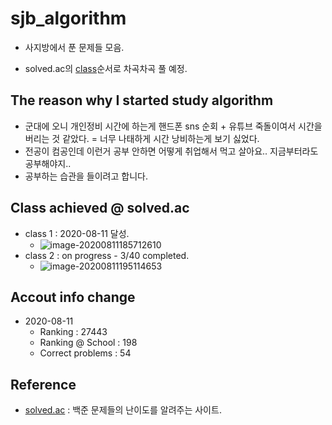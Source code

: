 # sjb_algorithm
- 사지방에서 푼 문제들 모음.

- solved.ac의 [class](https://solved.ac/class)순서로 차곡차곡 풀 예정.



## The reason why I started study algorithm

- 군대에 오니 개인정비 시간에 하는게 핸드폰 sns 순회 + 유튜브 죽돌이여서 시간을 버리는 것 같았다.
  = 너무 나태하게 시간 낭비하는게 보기 싫었다.
- 전공이 컴공인데 이런거 공부 안하면 어떻게 취업해서 먹고 살아요.. 지금부터라도 공부해야지..
- 공부하는 습관을 들이려고 합니다.



## Class achieved @ solved.ac

- class 1 : 2020-08-11 달성.
  - ![image-20200811185712610](C:\Users\starc\AppData\Roaming\Typora\typora-user-images\image-20200811185712610.png)
- class 2 : on progress - 3/40 completed.
  - ![image-20200811195114653](C:\Users\starc\AppData\Roaming\Typora\typora-user-images\image-20200811195114653.png)



## Accout info change

- 2020-08-11
  - Ranking : 27443
  - Ranking @ School : 198
  - Correct problems : 54



## Reference

- [solved.ac](https://solved.ac) : 백준 문제들의 난이도를 알려주는 사이트.